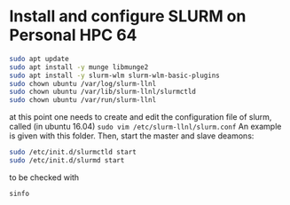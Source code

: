 # Install and configure SLURM on Personal HPC 64

```sh
sudo apt update
sudo apt install -y munge libmunge2
sudo apt install -y slurm-wlm slurm-wlm-basic-plugins
sudo chown ubuntu /var/log/slurm-llnl
sudo chown ubuntu /var/lib/slurm-llnl/slurmctld
sudo chown ubuntu /var/run/slurm-llnl
```

at this point one needs to create and edit the configuration file of slurm, called (in ubuntu 16.04) `sudo vim /etc/slurm-llnl/slurm.conf`
An example is given with this folder.
Then, start the master and slave deamons:

```sh
sudo /etc/init.d/slurmctld start
sudo /etc/init.d/slurmd start
```

to be checked with 

```sh
sinfo
```

